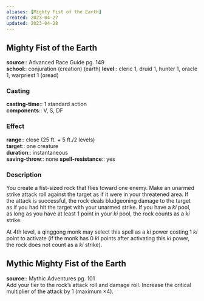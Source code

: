 ```yaml
---
aliases: [Mighty Fist of the Earth]
created: 2023-04-27
updated: 2023-04-28
---
```


## Mighty Fist of the Earth

**source**:: Advanced Race Guide pg. 149  
**school**:: conjuration (creation) (earth)
**level**:: cleric 1, druid 1, hunter 1, oracle 1, warpriest 1 (oread)

### Casting

**casting-time**:: 1 standard action  
**components**:: V, S, DF

### Effect

**range**:: close (25 ft. + 5 ft./2 levels)  
**target**:: one creature  
**duration**:: instantaneous  
**saving-throw**:: none
**spell-resistance**:: yes

### Description

You create a fist-sized rock that flies toward one enemy. Make an unarmed strike attack roll against the target as if it were in your threatened area. If the attack is successful, the rock deals bludgeoning damage to the target as if you had hit the target with your unarmed strike. If you have a *ki* pool, as long as you have at least 1 point in your *ki* pool, the rock counts as a *ki* strike.  
  
At 4th level, a qinggong monk may select this spell as a *ki* power costing 1 *ki* point to activate (if the monk has 0 *ki* points after activating this *ki* power, the rock does not count as a *ki* strike).

## Mythic Mighty Fist of the Earth

**source**:: Mythic Adventures pg. 101  
Add your tier to the rock’s attack roll and damage roll. Increase the critical multiplier of the attack by 1 (maximum ×4).
